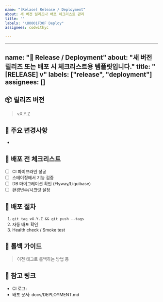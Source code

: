 ```yaml
---
name: "[Relase] Release / Deployment"
about: 새 버전 릴리즈나 배포 체크리스트 관리
title: ''
labels: "\U0001F30F Deploy"
assignees: codwithyc

---
```


---
name: "🚀 Release / Deployment"
about: "새 버전 릴리즈 또는 배포 시 체크리스트용 템플릿입니다."
title: "[RELEASE] v"
labels: ["release", "deployment"]
assignees: []
---

## 📦 릴리즈 버전
> vX.Y.Z

## 📝 주요 변경사항
-  

## 🔧 배포 전 체크리스트
- [ ] CI 파이프라인 성공  
- [ ] 스테이징에서 기능 검증  
- [ ] DB 마이그레이션 확인 (Flyway/Liquibase)  
- [ ] 환경변수/시크릿 설정  

## 🚀 배포 절차
1. `git tag vX.Y.Z && git push --tags`  
2. 자동 배포 확인  
3. Health check / Smoke test  

## 🔄 롤백 가이드
> 이전 태그로 롤백하는 방법 등

## 📌 참고 링크
- CI 로그:  
- 배포 문서: docs/DEPLOYMENT.md
